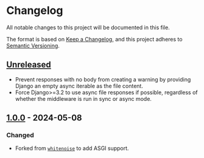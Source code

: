 # Changelog

All notable changes to this project will be documented in this file.

<!--attr-start-->

The format is based on [Keep a Changelog](https://keepachangelog.com/en/1.0.0/), and this project adheres to [Semantic Versioning](https://semver.org/spec/v2.0.0.html).

<!--attr-end-->

<!--
Using the following categories, list your changes in this order:

### Added
-   for new features.

### Changed
-   for changes in existing functionality.

### Deprecated
-   for soon-to-be removed features.

### Removed
-   for removed features.

### Fixed
-   for bug fixes.

### Security
-   for vulnerability fixes.
 -->

<!--changelog-start-->

## [Unreleased]

- Prevent responses with no body from creating a warning by providing Django an empty async iterable as the file content.
- Force Django>=3.2 to use async file responses if possible, regardless of whether the middleware is run in sync or async mode.

## [1.0.0] - 2024-05-08

### Changed

- Forked from [`whitenoise`](https://github.com/evansd/whitenoise) to add ASGI support.

[Unreleased]: https://github.com/Archmonger/ServeStatic/compare/1.0.0...HEAD
[1.0.0]: https://github.com/Archmonger/ServeStatic/releases/tag/1.0.0
